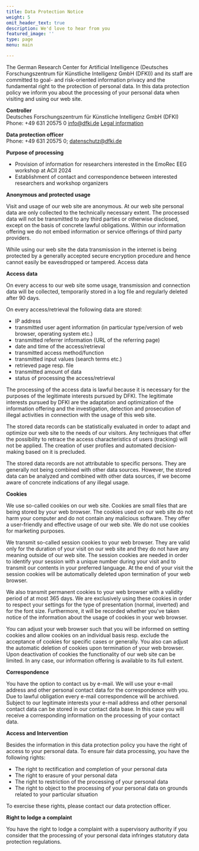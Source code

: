 ```yaml
---
title: Data Protection Notice
weight: 5
omit_header_text: true
description: We'd love to hear from you
featured_image: ''
type: page
menu: main

---
```


The German Research Center for Artificial Intelligence (Deutsches Forschungszentrum für Künstliche Intelligenz GmbH (DFKI)) and its staff are committed to goal- and risk-oriented information privacy and the fundamental right to the protection of personal data. In this data protection policy we inform you about the processing of your personal data when visiting and using our web site.

**Controller**\
Deutsches Forschungszentrum für Künstliche Intelligenz GmbH (DFKI)\
Phone: +49 631 20575 0
info@dfki.de
[Legal information](https://emotionlab.github.io/EmoRec-EEG/legal-notice/)

**Data protection officer**\
Phone: +49 631 20575 0; datenschutz@dfki.de

**Purpose of processing**

- Provision of information for researchers interested in the EmoRec EEG workshop at ACII 2024 
- Establishment of contact and correspondence between interested researchers and workshop organizers

**Anonymous and protected usage**

Visit and usage of our web site are anonymous. At our web site personal data are only collected to the technically necessary extent. The processed data will not be transmitted to any third parties or otherwise disclosed, except on the basis of concrete lawful obligations. Within our information offering we do not embed information or service offerings of third party providers.

While using our web site the data transmission in the internet is being protected by a generally accepted secure encryption procedure and hence cannot easily be eavesdropped or tampered.
Access data

**Access data**

On every access to our web site some usage, transmission and connection data will be collected, temporarily stored in a log file and regularly deleted after 90 days.

On every access/retrieval the following data are stored:

- IP address
- transmitted user agent information (in particular type/version of web browser, operating system etc.)
- transmitted referrer information (URL of the referring page)
- date and time of the access/retrieval
- transmitted access method/function
- transmitted input values (search terms etc.)
- retrieved page resp. file
- transmitted amount of data
- status of processing the access/retrieval

The processing of the access data is lawful because it is necessary for the purposes of the legitimate interests pursued by DFKI. The legitimate interests pursued by DFKI are the adaptation and optimization of the information offering and the investigation, detection and prosecution of illegal activities in connection with the usage of this web site.

The stored data records can be statistically evaluated in order to adapt and optimize our web site to the needs of our visitors. Any techniques that offer the possibility to retrace the access characteristics of users (tracking) will not be applied. The creation of user profiles and automated decision-making based on it is precluded.

The stored data records are not attributable to specific persons. They are generally not being combined with other data sources. However, the stored data can be analyzed and combined with other data sources, if we become aware of concrete indications of any illegal usage.

**Cookies**

We use so-called cookies on our web site. Cookies are small files that are being stored by your web browser. The cookies used on our web site do not harm your computer and do not contain any malicious software. They offer a user-friendly and effective usage of our web site. We do not use cookies for marketing purposes.

We transmit so-called session cookies to your web browser. They are valid only for the duration of your visit on our web site and they do not have any meaning outside of our web site. The session cookies are needed in order to identify your session with a unique number during your visit and to transmit our contents in your preferred language. At the end of your visit the session cookies will be automatically deleted upon termination of your web browser.

We also transmit permanent cookies to your web browser with a validity period of at most 365 days. We are exclusively using these cookies in order to respect your settings for the type of presentation (normal, inverted) and for the font size. Furthermore, it will be recorded whether you've taken notice of the information about the usage of cookies in your web browser.

You can adjust your web browser such that you will be informed on setting cookies and allow cookies on an individual basis resp. exclude the acceptance of cookies for specific cases or generally. You also can adjust the automatic deletion of cookies upon termination of your web browser. Upon deactivation of cookies the functionality of our web site can be limited. In any case, our information offering is available to its full extent.

**Correspondence**

You have the option to contact us by e-mail. We will use your e-mail address and other personal contact data for the correspondence with you. Due to lawful obligation every e-mail correspondence will be archived. Subject to our legitimate interests your e-mail address and other personal contact data can be stored in our contact data base. In this case you will receive a corresponding information on the processing of your contact data.

**Access and Intervention**

Besides the information in this data protection policy you have the right of access to your personal data. To ensure fair data processing, you have the following rights:

- The right to rectification and completion of your personal data
- The right to erasure of your personal data
- The right to restriction of the processing of your personal data
- The right to object to the processing of your personal data on grounds related to your particular situation

To exercise these rights, please contact our data protection officer.

**Right to lodge a complaint**

You have the right to lodge a complaint with a supervisory authority if you consider that the processing of your personal data infringes statutory data protection regulations.